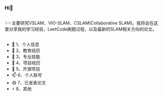 ### Hi👋
##
✨✨主要研究VSLAM、VIO-SLAM、CSLAM(Collaborative SLAM)。我将会在这里分享我的学习经验，LeetCode刷题过程，以及最新的SLAM相关方向的论文。
##
- 🔭 1、个人信息
- 🌱 2、教育经历
- 👯 3、专业技能
- 🤔 4、项目经历
- 💬 5、开源项目
- 📫 6、个人账号
- 😄 7、已发表论文
- ⚡ 8、其他
